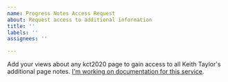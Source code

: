 ```yaml
---
name: Progress Notes Access Request
about: Request access to additional information
title: ''
labels: ''
assignees: ''

---
```


Add your views about any kct2020 page to gain access to all Keith Taylor's additional page notes. [I'm working on documentation for this service](https://github.com/kct2020/goutpal-com-skeleventy/issues/9).
